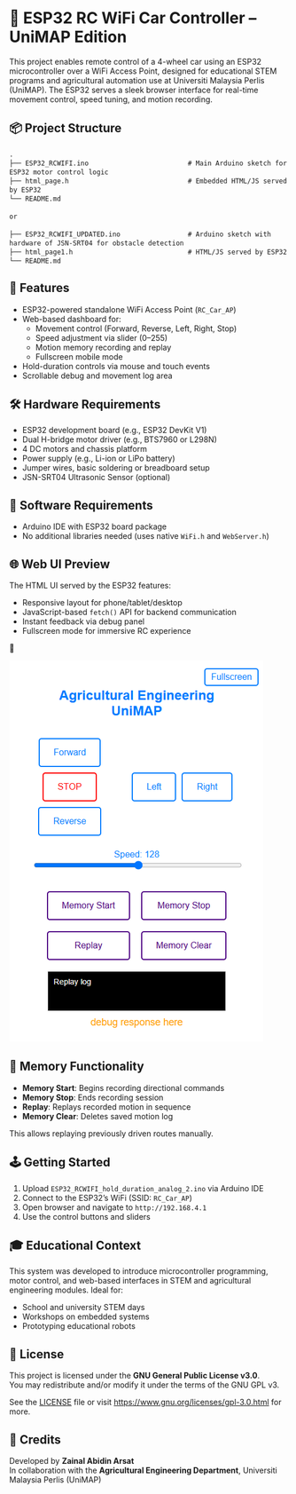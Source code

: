 
# 🚗 ESP32 RC WiFi Car Controller – UniMAP Edition

This project enables remote control of a 4-wheel car using an ESP32 microcontroller over a WiFi Access Point, designed for educational STEM programs and agricultural automation use at Universiti Malaysia Perlis (UniMAP). The ESP32 serves a sleek browser interface for real-time movement control, speed tuning, and motion recording.

## 📦 Project Structure

```
.
├── ESP32_RCWIFI.ino                         # Main Arduino sketch for ESP32 motor control logic
├── html_page.h                              # Embedded HTML/JS served by ESP32
└── README.md

or

├── ESP32_RCWIFI_UPDATED.ino                 # Arduino sketch with hardware of JSN-SRT04 for obstacle detection
├── html_page1.h                             # HTML/JS served by ESP32
└── README.md
```

## 🚀 Features

- ESP32-powered standalone WiFi Access Point (`RC_Car_AP`)
- Web-based dashboard for:
  - Movement control (Forward, Reverse, Left, Right, Stop)
  - Speed adjustment via slider (0–255)
  - Motion memory recording and replay
  - Fullscreen mobile mode
- Hold-duration controls via mouse and touch events
- Scrollable debug and movement log area

## 🛠 Hardware Requirements

- ESP32 development board (e.g., ESP32 DevKit V1)
- Dual H-bridge motor driver (e.g., BTS7960 or L298N)
- 4 DC motors and chassis platform
- Power supply (e.g., Li-ion or LiPo battery)
- Jumper wires, basic soldering or breadboard setup
- JSN-SRT04 Ultrasonic Sensor (optional)

## 🔧 Software Requirements

- Arduino IDE with ESP32 board package
- No additional libraries needed (uses native `WiFi.h` and `WebServer.h`)

## 🌐 Web UI Preview

The HTML UI served by the ESP32 features:
- Responsive layout for phone/tablet/desktop
- JavaScript-based `fetch()` API for backend communication
- Instant feedback via debug panel
- Fullscreen mode for immersive RC experience

📸


![Web UI Screenshot](assets/screenshot.png)


## 🧠 Memory Functionality

- **Memory Start**: Begins recording directional commands
- **Memory Stop**: Ends recording session
- **Replay**: Replays recorded motion in sequence
- **Memory Clear**: Deletes saved motion log

This allows replaying previously driven routes manually.

## 🕹️ Getting Started

1. Upload `ESP32_RCWIFI_hold_duration_analog_2.ino` via Arduino IDE
2. Connect to the ESP32’s WiFi (SSID: `RC_Car_AP`)
3. Open browser and navigate to `http://192.168.4.1`
4. Use the control buttons and sliders

## 🎓 Educational Context

This system was developed to introduce microcontroller programming, motor control, and web-based interfaces in STEM and agricultural engineering modules. Ideal for:

- School and university STEM days
- Workshops on embedded systems
- Prototyping educational robots

## 📜 License

This project is licensed under the **GNU General Public License v3.0**.  
You may redistribute and/or modify it under the terms of the GNU GPL v3.

See the [LICENSE](LICENSE) file or visit https://www.gnu.org/licenses/gpl-3.0.html for more.

## 🙏 Credits

Developed by **Zainal Abidin Arsat**  
In collaboration with the **Agricultural Engineering Department**, Universiti Malaysia Perlis (UniMAP)
